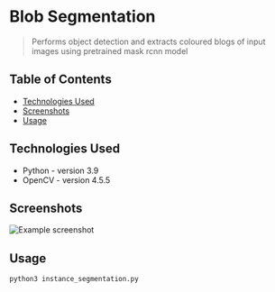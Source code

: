 # Blob Segmentation
> Performs object detection and extracts coloured blogs of input images using pretrained mask rcnn model

## Table of Contents
* [Technologies Used](#technologies-used)
* [Screenshots](#screenshots)
* [Usage](#usage)
<!-- * [License](#license) -->



## Technologies Used
- Python - version 3.9
- OpenCV - version 4.5.5


## Screenshots
![Example screenshot](./img/screenshot.png)
<!-- If you have screenshots you'd like to share, include them here. -->


## Usage
`python3 instance_segmentation.py`



<!-- Optional -->
<!-- ## License -->
<!-- This project is open source and available under the [... License](). -->

<!-- You don't have to include all sections - just the one's relevant to your project -->

